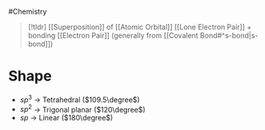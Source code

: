 #Chemistry
>[!tldr] [[Superposition]] of [[Atomic Orbital]] 
>[[Lone Electron Pair]] + bonding [[Electron Pair]] (generally from [[Covalent Bond#^s-bond|s-bond]])
# Shape
- $sp^3$ → Tetrahedral ($109.5\degree$)
- $sp^2$ → Trigonal planar ($120\degree$)
- $sp$ → Linear ($180\degree$)